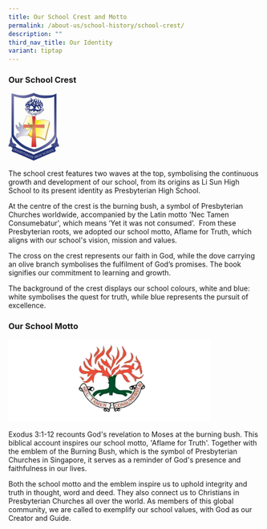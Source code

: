 ```yaml
---
title: Our School Crest and Motto
permalink: /about-us/school-history/school-crest/
description: ""
third_nav_title: Our Identity
variant: tiptap
---
```

<h3>Our School Crest</h3>
<p></p>
<div class="isomer-image-wrapper">
<img style="width: 20%;" height="auto" width="40%" alt="" src="/images/schoolcrest.jpg">
</div>
<p>The school crest features two waves at the top, symbolising the continuous
growth and development of our school, from its origins as Li Sun High School
to its present identity as Presbyterian High School.</p>
<p>At the centre of the crest is the burning bush, a symbol of Presbyterian
Churches worldwide, accompanied by the Latin motto 'Nec Tamen Consumebatur',
which means ‘Yet it was not consumed’.&nbsp; From these Presbyterian roots,
we adopted our school motto, Aflame for Truth, which aligns with our school's
vision, mission and values.</p>
<p>The cross on the crest represents our faith in God, while the dove carrying
an olive branch symbolises the fulfilment of God’s promises. The book signifies
our commitment to learning and growth.</p>
<p>The background of the crest displays our school colours, white and blue:
white symbolises the quest for truth, while blue represents the pursuit
of excellence.</p>
<p></p>
<h3>Our School Motto</h3>
<p></p>
<div class="isomer-image-wrapper">
<img style="width: 80%;" height="auto" width="100%" alt="" src="/images/2024/crest_sharpened_1.png">
</div>
<p>Exodus 3:1-12 recounts God's revelation to Moses at the burning bush.
This biblical account inspires our school motto, 'Aflame for Truth'. Together
with the emblem of the Burning Bush, which is the symbol of Presbyterian
Churches in Singapore, it serves as a reminder of God's presence and faithfulness
in our lives.</p>
<p></p>
<p>Both the school motto and the emblem inspire us to uphold integrity and
truth in thought, word and deed. They also connect us to Christians in
Presbyterian Churches all over the world. As members of this global community,
we are called to exemplify our school values, with God as our Creator and
Guide.</p>